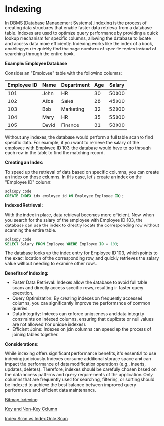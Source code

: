 # Indexing

In DBMS (Database Management Systems), indexing is the process of creating data structures that enable faster data retrieval from a database table. Indexes are used to optimize query performance by providing a quick lookup mechanism for specific columns, allowing the database to locate and access data more efficiently. Indexing works like the index of a book, enabling you to quickly find the page numbers of specific topics instead of searching through the entire book.

**Example: Employee Database**

Consider an "Employee" table with the following columns:

| Employee ID | Name | Department | Age | Salary |
| --- | --- | --- | --- | --- |
| 101 | John | HR | 30 | 50000 |
| 102 | Alice | Sales | 28 | 45000 |
| 103 | Bob | Marketing | 32 | 52000 |
| 104 | Mary | HR | 35 | 55000 |
| 105 | David | Finance | 31 | 58000 |

Without any indexes, the database would perform a full table scan to find specific data. For example, if you want to retrieve the salary of the employee with Employee ID 103, the database would have to go through each row in the table to find the matching record.

**Creating an Index:**

To speed up the retrieval of data based on specific columns, you can create an index on those columns. In this case, let's create an index on the "Employee ID" column:

```sql
sqlCopy code
CREATE INDEX idx_employee_id ON Employee(Employee ID);

```

**Indexed Retrieval:**

With the index in place, data retrieval becomes more efficient. Now, when you search for the salary of the employee with Employee ID 103, the database can use the index to directly locate the corresponding row without scanning the entire table.

```sql
sqlCopy code
SELECT Salary FROM Employee WHERE Employee ID = 103;

```

The database looks up the index entry for Employee ID 103, which points to the exact location of the corresponding row, and quickly retrieves the salary value without needing to examine other rows.

**Benefits of Indexing:**

- Faster Data Retrieval: Indexes allow the database to avoid full table scans and directly access specific rows, resulting in faster query execution.
- Query Optimization: By creating indexes on frequently accessed columns, you can significantly improve the performance of common queries.
- Data Integrity: Indexes can enforce uniqueness and data integrity constraints on indexed columns, ensuring that duplicate or null values are not allowed (for unique indexes).
- Efficient Joins: Indexes on join columns can speed up the process of joining tables together.

**Considerations:**

While indexing offers significant performance benefits, it's essential to use indexing judiciously. Indexes consume additional storage space and can impact the performance of data modification operations (e.g., inserts, updates, deletes). Therefore, indexes should be carefully chosen based on the data access patterns and query requirements of the application. Only columns that are frequently used for searching, filtering, or sorting should be indexed to achieve the best balance between improved query performance and efficient data maintenance.

[Bitmap indexing](Indexing%209548f940f48e44bfb9dc63f6d8e1ff8a/Bitmap%20indexing%2068bb81258c4141e89fc15d6f8d612649.md)

[Key and Non-Key Column](Indexing%209548f940f48e44bfb9dc63f6d8e1ff8a/Key%20and%20Non-Key%20Column%2016b3db1b5594440d819085ce8e68b225.md)

[Index Scan vs Index Only Scan](Indexing%209548f940f48e44bfb9dc63f6d8e1ff8a/Index%20Scan%20vs%20Index%20Only%20Scan%208bd66dbebc384072a2282076aed1bc6f.md)